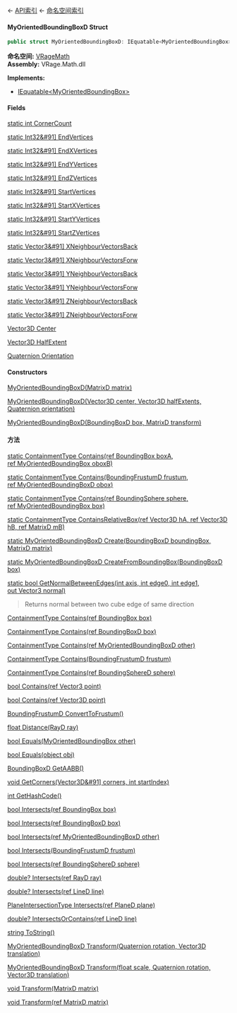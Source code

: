 ← [API索引](Api-Index) ← [命名空间索引](Namespace-Index)

#### MyOrientedBoundingBoxD Struct

```csharp
public struct MyOrientedBoundingBoxD: IEquatable<MyOrientedBoundingBox>
```

**命名空间:** [VRageMath](VRageMath)  
**Assembly:** VRage.Math.dll

**Implements:**  
* [IEquatable&lt;MyOrientedBoundingBox&gt;](https://docs.microsoft.com/en-us/dotnet/api/System.IEquatable-1?view=netframework-4.6)

#### Fields

[static int CornerCount](VRageMath.MyOrientedBoundingBoxD.CornerCount)

> 

[static Int32&#91&#93; EndVertices](VRageMath.MyOrientedBoundingBoxD.EndVertices)

> 

[static Int32&#91&#93; EndXVertices](VRageMath.MyOrientedBoundingBoxD.EndXVertices)

> 

[static Int32&#91&#93; EndYVertices](VRageMath.MyOrientedBoundingBoxD.EndYVertices)

> 

[static Int32&#91&#93; EndZVertices](VRageMath.MyOrientedBoundingBoxD.EndZVertices)

> 

[static Int32&#91&#93; StartVertices](VRageMath.MyOrientedBoundingBoxD.StartVertices)

> 

[static Int32&#91&#93; StartXVertices](VRageMath.MyOrientedBoundingBoxD.StartXVertices)

> 

[static Int32&#91&#93; StartYVertices](VRageMath.MyOrientedBoundingBoxD.StartYVertices)

> 

[static Int32&#91&#93; StartZVertices](VRageMath.MyOrientedBoundingBoxD.StartZVertices)

> 

[static Vector3&#91&#93; XNeighbourVectorsBack](VRageMath.MyOrientedBoundingBoxD.XNeighbourVectorsBack)

> 

[static Vector3&#91&#93; XNeighbourVectorsForw](VRageMath.MyOrientedBoundingBoxD.XNeighbourVectorsForw)

> 

[static Vector3&#91&#93; YNeighbourVectorsBack](VRageMath.MyOrientedBoundingBoxD.YNeighbourVectorsBack)

> 

[static Vector3&#91&#93; YNeighbourVectorsForw](VRageMath.MyOrientedBoundingBoxD.YNeighbourVectorsForw)

> 

[static Vector3&#91&#93; ZNeighbourVectorsBack](VRageMath.MyOrientedBoundingBoxD.ZNeighbourVectorsBack)

> 

[static Vector3&#91&#93; ZNeighbourVectorsForw](VRageMath.MyOrientedBoundingBoxD.ZNeighbourVectorsForw)

> 

[Vector3D Center](VRageMath.MyOrientedBoundingBoxD.Center)

> 

[Vector3D HalfExtent](VRageMath.MyOrientedBoundingBoxD.HalfExtent)

> 

[Quaternion Orientation](VRageMath.MyOrientedBoundingBoxD.Orientation)

> 

#### Constructors

[MyOrientedBoundingBoxD(MatrixD matrix)](VRageMath.MyOrientedBoundingBoxD..ctor)

> 

[MyOrientedBoundingBoxD(Vector3D center, Vector3D halfExtents, Quaternion orientation)](VRageMath.MyOrientedBoundingBoxD..ctor)

> 

[MyOrientedBoundingBoxD(BoundingBoxD box, MatrixD transform)](VRageMath.MyOrientedBoundingBoxD..ctor)

> 

#### 方法

[static ContainmentType Contains(ref BoundingBox boxA, ref MyOrientedBoundingBox oboxB)](VRageMath.MyOrientedBoundingBoxD.Contains)

> 

[static ContainmentType Contains(BoundingFrustumD frustum, ref MyOrientedBoundingBoxD obox)](VRageMath.MyOrientedBoundingBoxD.Contains)

> 

[static ContainmentType Contains(ref BoundingSphere sphere, ref MyOrientedBoundingBox box)](VRageMath.MyOrientedBoundingBoxD.Contains)

> 

[static ContainmentType ContainsRelativeBox(ref Vector3D hA, ref Vector3D hB, ref MatrixD mB)](VRageMath.MyOrientedBoundingBoxD.ContainsRelativeBox)

> 

[static MyOrientedBoundingBoxD Create(BoundingBoxD boundingBox, MatrixD matrix)](VRageMath.MyOrientedBoundingBoxD.Create)

> 

[static MyOrientedBoundingBoxD CreateFromBoundingBox(BoundingBoxD box)](VRageMath.MyOrientedBoundingBoxD.CreateFromBoundingBox)

> 

[static bool GetNormalBetweenEdges(int axis, int edge0, int edge1, out Vector3 normal)](VRageMath.MyOrientedBoundingBoxD.GetNormalBetweenEdges)

> Returns normal between two cube edge of same direction

[ContainmentType Contains(ref BoundingBox box)](VRageMath.MyOrientedBoundingBoxD.Contains)

> 

[ContainmentType Contains(ref BoundingBoxD box)](VRageMath.MyOrientedBoundingBoxD.Contains)

> 

[ContainmentType Contains(ref MyOrientedBoundingBoxD other)](VRageMath.MyOrientedBoundingBoxD.Contains)

> 

[ContainmentType Contains(BoundingFrustumD frustum)](VRageMath.MyOrientedBoundingBoxD.Contains)

> 

[ContainmentType Contains(ref BoundingSphereD sphere)](VRageMath.MyOrientedBoundingBoxD.Contains)

> 

[bool Contains(ref Vector3 point)](VRageMath.MyOrientedBoundingBoxD.Contains)

> 

[bool Contains(ref Vector3D point)](VRageMath.MyOrientedBoundingBoxD.Contains)

> 

[BoundingFrustumD ConvertToFrustum()](VRageMath.MyOrientedBoundingBoxD.ConvertToFrustum)

> 

[float Distance(RayD ray)](VRageMath.MyOrientedBoundingBoxD.Distance)

> 

[bool Equals(MyOrientedBoundingBox other)](VRageMath.MyOrientedBoundingBoxD.Equals)

> 

[bool Equals(object obj)](VRageMath.MyOrientedBoundingBoxD.Equals)

> 

[BoundingBoxD GetAABB()](VRageMath.MyOrientedBoundingBoxD.GetAABB)

> 

[void GetCorners(Vector3D&#91&#93; corners, int startIndex)](VRageMath.MyOrientedBoundingBoxD.GetCorners)

> 

[int GetHashCode()](VRageMath.MyOrientedBoundingBoxD.GetHashCode)

> 

[bool Intersects(ref BoundingBox box)](VRageMath.MyOrientedBoundingBoxD.Intersects)

> 

[bool Intersects(ref BoundingBoxD box)](VRageMath.MyOrientedBoundingBoxD.Intersects)

> 

[bool Intersects(ref MyOrientedBoundingBoxD other)](VRageMath.MyOrientedBoundingBoxD.Intersects)

> 

[bool Intersects(BoundingFrustumD frustum)](VRageMath.MyOrientedBoundingBoxD.Intersects)

> 

[bool Intersects(ref BoundingSphereD sphere)](VRageMath.MyOrientedBoundingBoxD.Intersects)

> 

[double? Intersects(ref RayD ray)](VRageMath.MyOrientedBoundingBoxD.Intersects)

> 

[double? Intersects(ref LineD line)](VRageMath.MyOrientedBoundingBoxD.Intersects)

> 

[PlaneIntersectionType Intersects(ref PlaneD plane)](VRageMath.MyOrientedBoundingBoxD.Intersects)

> 

[double? IntersectsOrContains(ref LineD line)](VRageMath.MyOrientedBoundingBoxD.IntersectsOrContains)

> 

[string ToString()](VRageMath.MyOrientedBoundingBoxD.ToString)

> 

[MyOrientedBoundingBoxD Transform(Quaternion rotation, Vector3D translation)](VRageMath.MyOrientedBoundingBoxD.Transform)

> 

[MyOrientedBoundingBoxD Transform(float scale, Quaternion rotation, Vector3D translation)](VRageMath.MyOrientedBoundingBoxD.Transform)

> 

[void Transform(MatrixD matrix)](VRageMath.MyOrientedBoundingBoxD.Transform)

> 

[void Transform(ref MatrixD matrix)](VRageMath.MyOrientedBoundingBoxD.Transform)

> 

